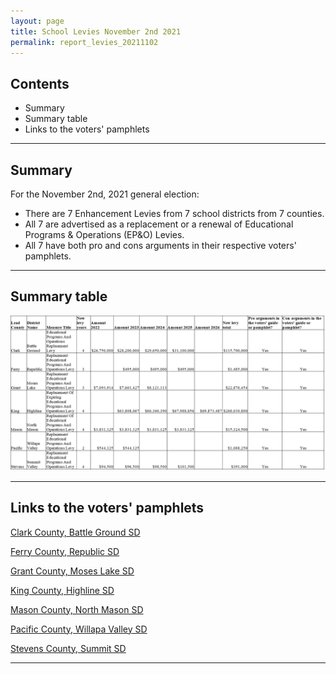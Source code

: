 ```yaml
---
layout: page
title: School Levies November 2nd 2021
permalink: report_levies_20211102
---
```



## Contents
- Summary
- Summary table
- Links to the voters' pamphlets

___

## Summary

For the November 2nd, 2021 general election:
- There are 7 Enhancement Levies from 7 school districts from 7 counties.
- All 7 are advertised as a replacement or a renewal of Educational Programs & Operations (EP&O) Levies.
- All 7 have both pro and cons arguments in their respective voters' pamphlets.

___

## Summary table

![Summary table](pagesManual/LeviesReport/20211102/DistrictMeasuresSummaryTable20211102.png "Summary table")

___

## Links to the voters' pamphlets

[Clark County, Battle Ground SD](https://www.sos.wa.gov/_assets/elections/-ed09-low-res-9.10.pdf)

[Ferry County, Republic SD](https://ferrycountyauditor.com/PDFPage?pdfname=\Pamphlet\2021%20General%20Local%20Voter%20Pamphlet.pdf)

[Grant County, Moses Lake SD](https://www.grantcountywa.gov/DocumentCenter/View/3759/November-2021-General-Pamphlet)

[King County, Highline SD](https://info.kingcounty.gov/kcelections/Vote/contests/ballotmeasures.aspx?lang=en-US&cid=100056&groupname=School)

[Mason County, North Mason SD](https://voter.votewa.gov/GenericVoterGuide.aspx?e=871&c=23#/measure/5160)

[Pacific County, Willapa Valley SD](https://voter.votewa.gov/genericvoterguide.aspx?e=871&c=25#/measure/5099)

[Stevens County, Summit SD](https://www.sos.wa.gov/_assets/elections/-ed19-low-res-9.2.pdf)

___

